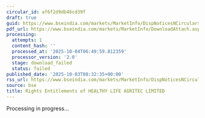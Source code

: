 ```yaml
---
circular_id: af6f2d9db46cd39f
draft: true
guid: https://www.bseindia.com/markets/MarketInfo/DispNoticesNCirculars.aspx?Noticeid={C8F20828-AF71-44EA-B4D8-74F564BCBC75}&noticeno=20251003-13&dt=10/03/2025&icount=13&totcount=73&flag=0
pdf_url: https://www.bseindia.com/markets/MarketInfo/DownloadAttach.aspx?id=20251003-13&attachedId=
processing:
  attempts: 1
  content_hash: ''
  processed_at: '2025-10-04T06:49:59.812359'
  processor_version: '2.0'
  stage: download_failed
  status: failed
published_date: '2025-10-03T08:32:35+00:00'
rss_url: https://www.bseindia.com/markets/MarketInfo/DispNoticesNCirculars.aspx?Noticeid={C8F20828-AF71-44EA-B4D8-74F564BCBC75}&noticeno=20251003-13&dt=10/03/2025&icount=13&totcount=73&flag=0
source: bse
title: Rights Entitlements of HEALTHY LIFE AGRITEC LIMITED
---
```


Processing in progress...